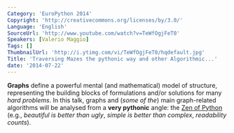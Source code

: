 ```yaml
---
Category: 'EuroPython 2014'
Copyright: 'http://creativecommons.org/licenses/by/3.0/'
Language: 'English'
SourceUrl: 'http://www.youtube.com/watch?v=TeWfOgjFeT0'
Speakers: [Valerio Maggio]
Tags: []
ThumbnailUrl: 'http://i.ytimg.com/vi/TeWfOgjFeT0/hqdefault.jpg'
Title: 'Traversing Mazes the pythonic way and other Algorithmic...'
date: '2014-07-22'
---
```

**Graphs** define a powerful mental (and mathematical) model of structure, 
representing the building blocks of formulations and/or solutions 
for many *hard problems*. In this talk, graphs and (*some of the*) main 
graph-related algorithms will be analysed from a **very pythonic** angle:
the [Zen of Python][1] (e.g., *beautiful is better than ugly*, 
*simple is better than complex*, *readability counts*).

[1]: http://www.python.org/dev/peps/pep-0020/ "PEP20: The Zen of Python"